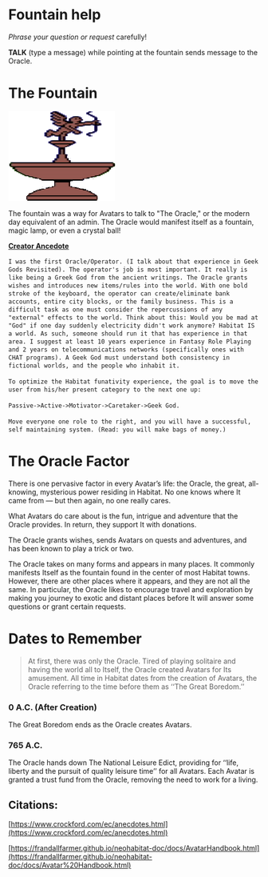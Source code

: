 # Fountain help

*Phrase your question or request* carefully!

**TALK** (type a message) while pointing at the fountain sends message to the Oracle. 

# The Fountain

![](https://raw.githubusercontent.com/frandallfarmer/neohabitat-doc/master/docs/images/fount.png "The Oracle")

The fountain was a way for Avatars to talk to "The Oracle," or the modern day equivalent of an admin. The Oracle would manifest itself as a fountain, magic lamp, or even a crystal ball!

**[Creator Ancedote](https://www.crockford.com/ec/anecdotes.html)**
~~~~~
I was the first Oracle/Operator. (I talk about that experience in Geek Gods Revisited). The operator's job is most important. It really is like being a Greek God from the ancient writings. The Oracle grants wishes and introduces new items/rules into the world. With one bold stroke of the keyboard, the operator can create/eliminate bank accounts, entire city blocks, or the family business. This is a difficult task as one must consider the repercussions of any "external" effects to the world. Think about this: Would you be mad at "God" if one day suddenly electricity didn't work anymore? Habitat IS a world. As such, someone should run it that has experience in that area. I suggest at least 10 years experience in Fantasy Role Playing and 2 years on telecommunications networks (specifically ones with CHAT programs). A Geek God must understand both consistency in fictional worlds, and the people who inhabit it.

To optimize the Habitat funativity experience, the goal is to move the user from his/her present category to the next one up:

Passive->Active->Motivator->Caretaker->Geek God.

Move everyone one role to the right, and you will have a successful, self maintaining system. (Read: you will make bags of money.)
~~~~~

# The Oracle Factor
There is one pervasive factor in every Avatar’s life: the Oracle, the great, all-knowing, mysterious power residing in Habitat. No one knows where It came from — but then again, no one really cares.

What Avatars do care about is the fun, intrigue and adventure that the Oracle provides. In return, they support It with donations.

The Oracle grants wishes, sends Avatars on quests and adventures, and has been known to play a trick or two.

The Oracle takes on many forms and appears in many places. It commonly manifests Itself as the fountain found in the center of most Habitat towns. However, there are other places where it appears, and they are not all the same. In particular, the Oracle likes to encourage travel and exploration by making you journey to exotic and distant places before It will answer some questions or grant certain requests.


# Dates to Remember
>At first, there was only the Oracle. Tired of playing solitaire and having the world all to Itself, the Oracle created Avatars for Its amusement. All time in Habitat dates from the creation of Avatars, the Oracle referring to the time before them as ‘‘The Great Boredom.’’

###  0 A.C. (After Creation)
The Great Boredom ends as the Oracle creates Avatars.
###  765 A.C.
The Oracle hands down The National Leisure Edict, providing for ‘‘life, liberty and the pursuit of quality leisure time’’ for all Avatars. Each Avatar is granted a trust fund from the Oracle, removing the need to work for a living.

## Citations:
[https://www.crockford.com/ec/anecdotes.html](https://www.crockford.com/ec/anecdotes.html)

[https://frandallfarmer.github.io/neohabitat-doc/docs/AvatarHandbook.html](https://frandallfarmer.github.io/neohabitat-doc/docs/Avatar%20Handbook.html)
